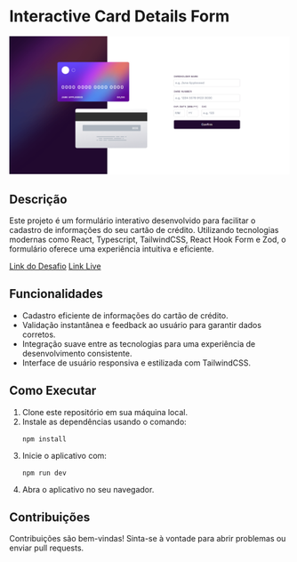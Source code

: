 # Interactive Card Details Form

![Design preview for the Interactive Card Details Form coding challenge](./preview.png)

## Descrição

Este projeto é um formulário interativo desenvolvido para facilitar o cadastro de informações do seu cartão de crédito. Utilizando tecnologias modernas como React, Typescript, TailwindCSS, React Hook Form e Zod, o formulário oferece uma experiência intuitiva e eficiente.

[Link do Desafio](https://www.frontendmentor.io/challenges/interactive-card-details-form-XpS8cKZDWw)
[Link Live]()

## Funcionalidades

- Cadastro eficiente de informações do cartão de crédito.
- Validação instantânea e feedback ao usuário para garantir dados corretos.
- Integração suave entre as tecnologias para uma experiência de desenvolvimento consistente.
- Interface de usuário responsiva e estilizada com TailwindCSS.

## Como Executar

1. Clone este repositório em sua máquina local.
2. Instale as dependências usando o comando:
   ```
   npm install
   ```
3. Inicie o aplicativo com:
   ```
   npm run dev
   ```
4. Abra o aplicativo no seu navegador.

## Contribuições

Contribuições são bem-vindas! Sinta-se à vontade para abrir problemas ou enviar pull requests.
